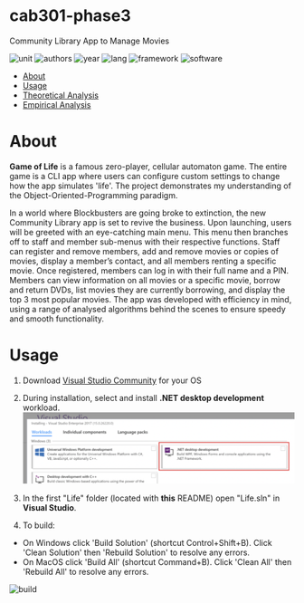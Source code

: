 # cab301-phase3
Community Library App to Manage Movies

![unit](https://img.shields.io/badge/Unit-Algorithms%20and%20Complexity-yellowgreen?style=plastic)
![authors](https://img.shields.io/badge/Authors-Johnny%20n%20Jamie-yellow?style=plastic)
![year](https://img.shields.io/badge/Year-2022-lightgrey?style=plastic)
![lang](https://img.shields.io/badge/Language-C%20Sharp-informational?style=plastic&logo=C%20Sharp)
![framework](https://img.shields.io/badge/Framework-.NET-informational?style=plastic&logo=.NET)
![software](https://img.shields.io/badge/IDE-Visual%20Studio-blueviolet?style=plastic&logo=visual%20studio)

- [About](#about)
- [Usage](#usage)
- [Theoretical Analysis](#theoretical)
- [Empirical Analysis](#empirical)

# **About**
**Game of Life** is a famous zero-player, cellular automaton game. The entire game is a CLI app where users can configure custom settings to change how the app simulates 'life'. The project demonstrates my understanding of the Object-Oriented-Programming paradigm.

In a world where Blockbusters are going broke to extinction, the new Community Library app is set
to revive the business. Upon launching, users will be greeted with an eye-catching main menu. This
menu then branches off to staff and member sub-menus with their respective functions.
Staff can register and remove members, add and remove movies or copies of movies, display a member’s
contact, and all members renting a specific movie.
Once registered, members can log in with their full name and a PIN. Members can view information
on all movies or a specific movie, borrow and return DVDs, list movies they are currently borrowing,
and display the top 3 most popular movies.
The app was developed with efficiency in mind, using a range of analysed algorithms behind the
scenes to ensure speedy and smooth functionality.

# **Usage**
1. Download [Visual Studio Community](https://visualstudio.microsoft.com/downloads/) for your OS
2. During installation, select and install **.NET desktop development** workload.
![download VS](/img/download-vs.png)

3. In the first "Life" folder (located with **this** README) open "Life.sln" in **Visual Studio**.

4. To build:
- On Windows click 'Build Solution' (shortcut Control+Shift+B). Click 'Clean Solution' then 'Rebuild Solution' to resolve any errors.
- On MacOS click 'Build All' (shortcut Command+B). Click 'Clean All' then 'Rebuild All' to resolve any errors.

![build](/img/build.gif)